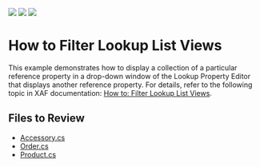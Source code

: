 <!-- default badges list -->
![](https://img.shields.io/endpoint?url=https://codecentral.devexpress.com/api/v1/VersionRange/128590545/22.2.6%2B)
[![](https://img.shields.io/badge/Open_in_DevExpress_Support_Center-FF7200?style=flat-square&logo=DevExpress&logoColor=white)](https://supportcenter.devexpress.com/ticket/details/E218)
[![](https://img.shields.io/badge/📖_How_to_use_DevExpress_Examples-e9f6fc?style=flat-square)](https://docs.devexpress.com/GeneralInformation/403183)
<!-- default badges end -->

# How to Filter Lookup List Views

This example demonstrates how to display a collection of a particular reference property in a drop-down window of the Lookup Property Editor that displays another reference property. For details, refer to the following topic in XAF documentation: [How to: Filter Lookup List Views](http://documentation.devexpress.com/#Xaf/CustomDocument2681).

## Files to Review

* [Accessory.cs](CS/EFCore/FilterLookupEF/FilterLookupEF.Module/BusinessObjects/Accessory.cs)
* [Order.cs](CS/EFCore/FilterLookupEF/FilterLookupEF.Module/BusinessObjects/Order.cs) 
* [Product.cs](CS/EFCore/FilterLookupEF/FilterLookupEF.Module/BusinessObjects/Product.cs)